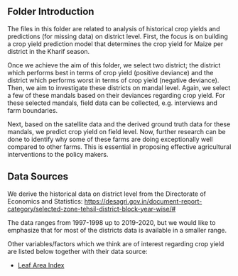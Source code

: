 ## Folder Introduction
The files in this folder are related to analysis of historical crop yields and predictions (for missing data) on district level. First, the focus is on building a crop yield prediction model that determines the crop yield for Maize per district in the Kharif season. 

Once we achieve the aim of this folder, we select two district; the district which performs best in terms of crop yield (positive deviance) and the district which performs worst in terms of crop yield (negative deviance). Then, we aim to investigate these districts on mandal level. Again, we select a few of these mandals based on their deviances regarding crop yield. For these selected mandals, field data can be collected, e.g. interviews and farm boundaries. 

Next, based on the satellite data and the derived ground truth data for these mandals, we predict crop yield on field level. Now, further research can be done to identify why some of these farms are doing exceptionally well compared to other farms. This is essential in proposing effective agricultural interventions to the policy makers.

## Data Sources 
We derive the historical data on district level from the Directorate of Economics and Statistics: https://desagri.gov.in/document-report-category/selected-zone-tehsil-district-block-year-wise/#

The data ranges from 1997-1998 up to 2019-2020, but we would like to emphasize that for most of the districts data is available in a smaller range. 

Other variables/factors which we think are of interest regarding crop yield are listed below together with their data source:
- [Leaf Area Index](https://land.copernicus.eu/global/products/lai)
